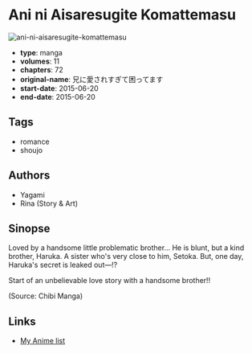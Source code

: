 # Ani ni Aisaresugite Komattemasu

![ani-ni-aisaresugite-komattemasu](https://cdn.myanimelist.net/images/manga/3/167642.jpg)

-   **type**: manga
-   **volumes**: 11
-   **chapters**: 72
-   **original-name**: 兄に愛されすぎて困ってます
-   **start-date**: 2015-06-20
-   **end-date**: 2015-06-20

## Tags

-   romance
-   shoujo

## Authors

-   Yagami
-   Rina (Story & Art)

## Sinopse

Loved by a handsome little problematic brother... He is blunt, but a kind brother, Haruka. A sister who's very close to him, Setoka. But, one day, Haruka's secret is leaked out—!?

Start of an unbelievable love story with a handsome brother!!

(Source: Chibi Manga)

## Links

-   [My Anime list](https://myanimelist.net/manga/91072/Ani_ni_Aisaresugite_Komattemasu)
